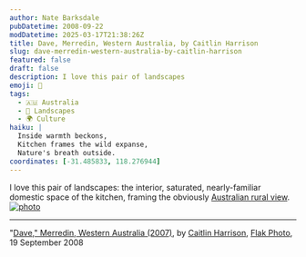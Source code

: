 ```yaml
---
author: Nate Barksdale
pubDatetime: 2008-09-22
modDatetime: 2025-03-17T21:38:26Z
title: Dave, Merredin, Western Australia, by Caitlin Harrison
slug: dave-merredin-western-australia-by-caitlin-harrison
featured: false
draft: false
description: I love this pair of landscapes
emoji: 🏡
tags:
  - 🇦🇺 Australia
  - 🌳 Landscapes
  - 🌍 Culture
haiku: |
  Inside warmth beckons,  
  Kitchen frames the wild expanse,  
  Nature's breath outside.
coordinates: [-31.485833, 118.276944]
---
```


I love this pair of landscapes: the interior, saturated, nearly-familiar domestic space of the kitchen, framing the obviously [Australian rural view](http://maps.google.com/maps?t=h&q=-31.485833,118.276944&ie=UTF8&ll=-31.456563,118.27632&spn=0.052643,0.105228&z=14&layer=c&cbll=-31.482907,118.272449&panoid=1zKvoBm7yJgwGwgjHIyIkA&cbp=2,209.97000000000017,,0,5). [![photo](http://culture-making.com/media/1221833777.jpg)](http://flak-photo.my-expressions.com/archives/6333_1646490288/309134)

---

"[Dave," Merredin, Western Australia (2007)](https://www.google.com/search?q=%22Dave%2C%22%20Merredin%2C%20Western%20Australia%20%282007%29%22%20flak-photo.my-expressions.com), by [Caitlin Harrison](https://www.google.com/search?q=%22Caitlin%20Harrison%22%20davros.webcity.com.au), [Flak Photo](https://www.google.com/search?q=%22Flak%20Photo%22%20flak-photo.my-expressions.com), 19 September 2008
